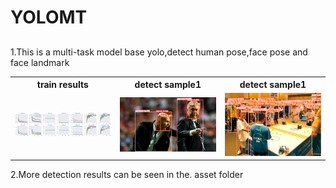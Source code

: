 # YOLOMT

##
1.This is a multi-task model base yolo,detect human pose,face pose and face landmark

<table>
<tr>
<th>train results</th>
<th>detect sample1</th>
  <th>detect sample1</th>
</tr>
<tr>
<td><img src="./.asset/results.png" width="540"></td>
<td><img src="./.asset/zidane.jpg" width="500"></td> 
<td><img src="./.asset/273271,6a240004c249873.jpg" width="500"></td> 
</tr>
</table>

2.More detection results can be seen in the. asset folder

